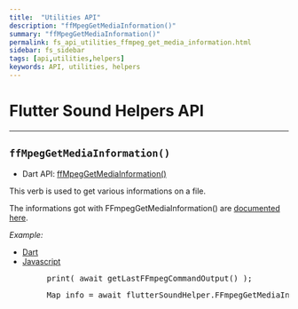 ```yaml
---
title:  "Utilities API"
description: "ffMpegGetMediaInformation()"
summary: "ffMpegGetMediaInformation()"
permalink: fs_api_utilities_ffmpeg_get_media_information.html
sidebar: fs_sidebar
tags: [api,utilities,helpers]
keywords: API, utilities, helpers
---
```


# Flutter Sound Helpers API

---------------------------------------------------------------------------------------------------------------------------

## `ffMpegGetMediaInformation()`

- Dart API: [ffMpegGetMediaInformation()](pages/flutter-sound/api/helper/FlutterSoundHelper/ffMpegGetMediaInformation.html)

This verb is used to get various informations on a file.

The informations got with FFmpegGetMediaInformation() are [documented here](https://pub.dev/packages/flutter_ffmpeg).

*Example:*
<ul id="profileTabs" class="nav nav-tabs">
    <li class="active"><a href="#dart" data-toggle="tab">Dart</a></li>
    <li><a href="#javascript" data-toggle="tab">Javascript</a></li>
</ul>
<div class="tab-content">

<div role="tabpanel" class="tab-pane active" id="dart">

<pre>
        print( await getLastFFmpegCommandOutput() );
</pre>

</div>

<div role="tabpanel" class="tab-pane" id="javascript">
<pre>
        Map<dynamic, dynamic> info = await flutterSoundHelper.FFmpegGetMediaInformation( uri );
</pre>
</div>

</div>
